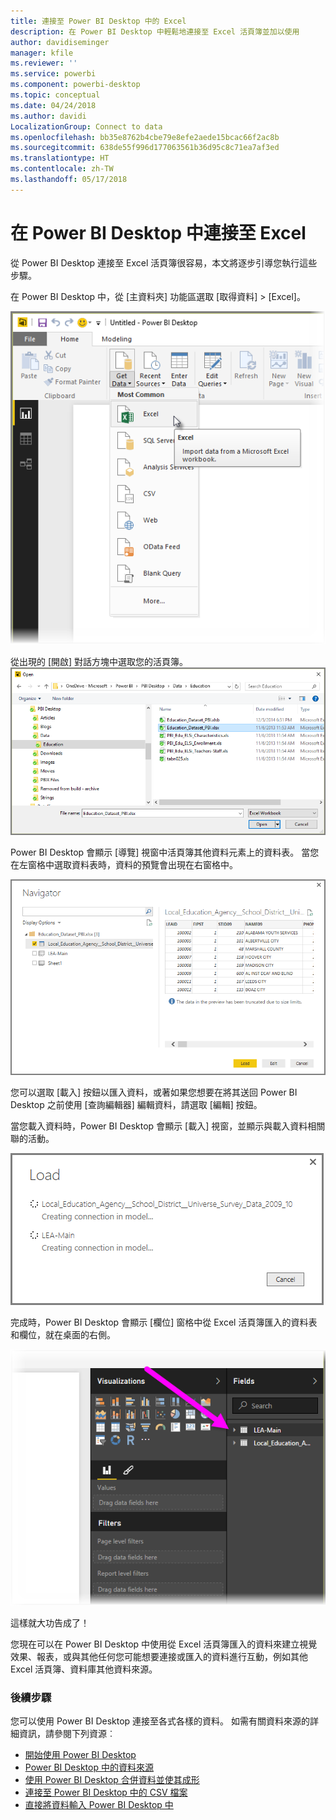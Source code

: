 ```yaml
---
title: 連接至 Power BI Desktop 中的 Excel
description: 在 Power BI Desktop 中輕鬆地連接至 Excel 活頁簿並加以使用
author: davidiseminger
manager: kfile
ms.reviewer: ''
ms.service: powerbi
ms.component: powerbi-desktop
ms.topic: conceptual
ms.date: 04/24/2018
ms.author: davidi
LocalizationGroup: Connect to data
ms.openlocfilehash: bb35e8762b4cbe79e8efe2aede15bcac66f2ac8b
ms.sourcegitcommit: 638de55f996d177063561b36d95c8c71ea7af3ed
ms.translationtype: HT
ms.contentlocale: zh-TW
ms.lasthandoff: 05/17/2018
---
```

# <a name="connect-to-excel-in-power-bi-desktop"></a>在 Power BI Desktop 中連接至 Excel
從 Power BI Desktop 連接至 Excel 活頁簿很容易，本文將逐步引導您執行這些步驟。

在 Power BI Desktop 中，從 [主資料夾]  功能區選取 [取得資料] > [Excel]。

![](media/desktop-connect-excel/connect_to_excel_1.png)

從出現的 [開啟] 對話方塊中選取您的活頁簿。
![](media/desktop-connect-excel/connect_to_excel_2.png)

Power BI Desktop 會顯示 [導覽] 視窗中活頁簿其他資料元素上的資料表。 當您在左窗格中選取資料表時，資料的預覽會出現在右窗格中。

![](media/desktop-connect-excel/connect_to_excel_3.png)

您可以選取 [載入] 按鈕以匯入資料，或著如果您想要在將其送回 Power BI Desktop 之前使用 [查詢編輯器] 編輯資料，請選取 [編輯] 按鈕。

當您載入資料時，Power BI Desktop 會顯示 [載入] 視窗，並顯示與載入資料相關聯的活動。  

![](media/desktop-connect-excel/connect_to_excel_4.png)

完成時，Power BI Desktop 會顯示 [欄位] 窗格中從 Excel 活頁簿匯入的資料表和欄位，就在桌面的右側。

![](media/desktop-connect-excel/connect_to_excel_5.png)

這樣就大功告成了！

您現在可以在 Power BI Desktop 中使用從 Excel 活頁簿匯入的資料來建立視覺效果、報表，或與其他任何您可能想要連接或匯入的資料進行互動，例如其他 Excel 活頁簿、資料庫其他資料來源。

### <a name="next-steps"></a>後續步驟
您可以使用 Power BI Desktop 連接至各式各樣的資料。 如需有關資料來源的詳細資訊，請參閱下列資源︰

* [開始使用 Power BI Desktop](desktop-getting-started.md)
* [Power BI Desktop 中的資料來源](desktop-data-sources.md)
* [使用 Power BI Desktop 合併資料並使其成形](desktop-shape-and-combine-data.md)
* [連接至 Power BI Desktop 中的 CSV 檔案](desktop-connect-csv.md)   
* [直接將資料輸入 Power BI Desktop 中](desktop-enter-data-directly-into-desktop.md)   

